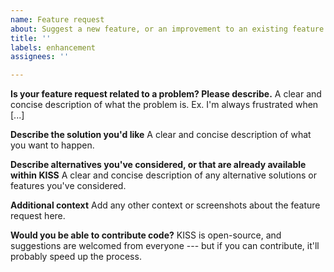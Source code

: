 ```yaml
---
name: Feature request
about: Suggest a new feature, or an improvement to an existing feature.
title: ''
labels: enhancement
assignees: ''

---
```


**Is your feature request related to a problem? Please describe.**
A clear and concise description of what the problem is. Ex. I'm always frustrated when [...]

**Describe the solution you'd like**
A clear and concise description of what you want to happen.

**Describe alternatives you've considered, or that are already available within KISS**
A clear and concise description of any alternative solutions or features you've considered.

**Additional context**
Add any other context or screenshots about the feature request here.

**Would you be able to contribute code?**
KISS is open-source, and suggestions are welcomed from everyone --- but if you can contribute, it'll probably speed up the process.

